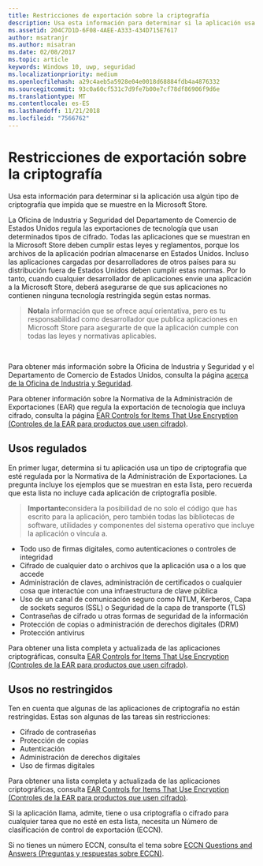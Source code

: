 ```yaml
---
title: Restricciones de exportación sobre la criptografía
description: Usa esta información para determinar si la aplicación usa algún tipo de criptografía que impida que se muestre en la Microsoft Store.
ms.assetid: 204C7D1D-6F08-4AEE-A333-434D715E7617
author: msatranjr
ms.author: misatran
ms.date: 02/08/2017
ms.topic: article
keywords: Windows 10, uwp, seguridad
ms.localizationpriority: medium
ms.openlocfilehash: a29c4aeb5a5928e04e0018d68884fdb4a4876332
ms.sourcegitcommit: 93c0a60cf531c7d9fe7b00e7cf78df86906f9d6e
ms.translationtype: MT
ms.contentlocale: es-ES
ms.lasthandoff: 11/21/2018
ms.locfileid: "7566762"
---
```

# <a name="export-restrictions-on-cryptography"></a>Restricciones de exportación sobre la criptografía



Usa esta información para determinar si la aplicación usa algún tipo de criptografía que impida que se muestre en la Microsoft Store.

La Oficina de Industria y Seguridad del Departamento de Comercio de Estados Unidos regula las exportaciones de tecnología que usan determinados tipos de cifrado. Todas las aplicaciones que se muestran en la Microsoft Store deben cumplir estas leyes y reglamentos, porque los archivos de la aplicación podrían almacenarse en Estados Unidos. Incluso las aplicaciones cargadas por desarrolladores de otros países para su distribución fuera de Estados Unidos deben cumplir estas normas. Por lo tanto, cuando cualquier desarrollador de aplicaciones envíe una aplicación a la Microsoft Store, deberá asegurarse de que sus aplicaciones no contienen ninguna tecnología restringida según estas normas.

> **Nota**la información que se ofrece aquí orientativa, pero es tu responsabilidad como desarrollador que publica aplicaciones en Microsoft Store para asegurarte de que la aplicación cumple con todas las leyes y normativas aplicables.

 

Para obtener más información sobre la Oficina de Industria y Seguridad y el Departamento de Comercio de Estados Unidos, consulta la página [acerca de la Oficina de Industria y Seguridad](http://go.microsoft.com/fwlink/p/?LinkID=245644).

Para obtener información sobre la Normativa de la Administración de Exportaciones (EAR) que regula la exportación de tecnología que incluya cifrado, consulta la página [EAR Controls for Items That Use Encryption (Controles de la EAR para productos que usen cifrado)](http://go.microsoft.com/fwlink/p/?LinkID=245645).

## <a name="governed-uses"></a>Usos regulados

En primer lugar, determina si tu aplicación usa un tipo de criptografía que esté regulada por la Normativa de la Administración de Exportaciones. La pregunta incluye los ejemplos que se muestran en esta lista, pero recuerda que esta lista no incluye cada aplicación de criptografía posible.

> **Importante**considera la posibilidad de no solo el código que has escrito para la aplicación, pero también todas las bibliotecas de software, utilidades y componentes del sistema operativo que incluye la aplicación o vincula a.

-   Todo uso de firmas digitales, como autenticaciones o controles de integridad
-   Cifrado de cualquier dato o archivos que la aplicación usa o a los que accede
-   Administración de claves, administración de certificados o cualquier cosa que interactúe con una infraestructura de clave pública
-   Uso de un canal de comunicación seguro como NTLM, Kerberos, Capa de sockets seguros (SSL) o Seguridad de la capa de transporte (TLS)
-   Contraseñas de cifrado u otras formas de seguridad de la información
-   Protección de copias o administración de derechos digitales (DRM)
-   Protección antivirus

Para obtener una lista completa y actualizada de las aplicaciones criptográficas, consulta [EAR Controls for Items That Use Encryption (Controles de la EAR para productos que usen cifrado)](http://go.microsoft.com/fwlink/p/?LinkID=245645).

## <a name="non-restricted-uses"></a>Usos no restringidos

Ten en cuenta que algunas de las aplicaciones de criptografía no están restringidas. Estas son algunas de las tareas sin restricciones:

-   Cifrado de contraseñas
-   Protección de copias
-   Autenticación
-   Administración de derechos digitales
-   Uso de firmas digitales

Para obtener una lista completa y actualizada de las aplicaciones criptográficas, consulta [EAR Controls for Items That Use Encryption (Controles de la EAR para productos que usen cifrado)](http://go.microsoft.com/fwlink/p/?LinkID=245645).

Si la aplicación llama, admite, tiene o usa criptografía o cifrado para cualquier tarea que no esté en esta lista, necesita un Número de clasificación de control de exportación (ECCN).

Si no tienes un número ECCN, consulta el tema sobre [ECCN Questions and Answers (Preguntas y respuestas sobre ECCN)](http://go.microsoft.com/fwlink/p/?LinkID=245646).
